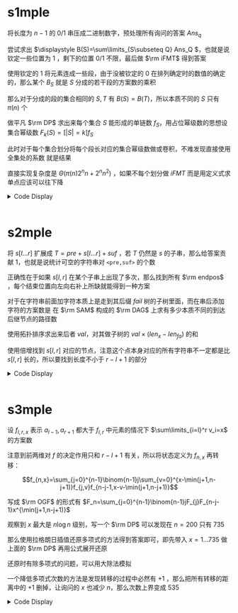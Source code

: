 # s1mple

将长度为 $n-1$ 的 $0/1$ 串压成二进制数字，预处理所有询问的答案 $Ans_q$

尝试求出 $\displaystyle B(S)=\sum\limits_{S\subseteq Q} Ans_Q $，也就是说钦定一些位置为 $1$ ，剩下的位置 $0/1$ 不限，最后做 $\rm iFMT$ 得到答案

使用钦定的 $1$ 将元素连成一些段，由于没被钦定的 $0$ 在排列确定时的数值的确定的，那么某个 $B_S$ 就是 $S$ 分成的若干段的方案数的乘积

那么对于分成的段的集合相同的 $S,T$ 有 $B(S)=B(T)$，所以本质不同的 $S$ 只有 $\pi(n)$ 个

做平凡 $\rm DP$ 求出来每个集合 $S$ 能形成的单链数 $f_S$，用占位幂级数的思想设集合幂级数 $F_{k}(S)=[|S|=k]f_S$ 

此时对于每个集合划分将每个段长对应的集合幂级数做或卷积，不难发现直接使用 全集处的系数 就是结果

直接实现复杂度是 $\Theta(\pi(n)2^nn+2^nn^2)$ ，如果不每个划分做 $iFMT$ 而是用定义式求单点应该可以往下降
 
<details>
<summary>Code Display</summary>

```cpp
const int N=17;
char s[N+2][N+2],q[N+2];
int n,Q,U;
int ans[1<<N];
int one[N+1],id[1<<N];
int F[N+1][1<<N],met[1<<N][N+1];
inline void FWT_Or(int *f,int lim){
	for(int p=2;p<=lim;p<<=1){
		int len=p>>1;
		for(int k=0;k<lim;k+=p) for(int l=k;l<k+len;++l) f[l+len]+=f[l];
	}
	return ;
}
inline void iFWT_And(int *f,int lim){
	for(int p=2;p<=lim;p<<=1){
		int len=p>>1;
		for(int k=0;k<lim;k+=p) for(int l=k;l<k+len;++l) f[l]-=f[l+len];
	}
	return ;
}
inline void iFWT_Or(__int128 *f,int lim){
	for(int p=2;p<=lim;p<<=1){
		int len=p>>1;
		for(int k=0;k<lim;k+=p) for(int l=k;l<k+len;++l) f[l+len]-=f[l];
	}
	return ;
}
inline ull get_hs(vector<int> &x){
	sort(x.begin(),x.end());
	ull hs=0;
	for(auto t:x) hs=hs*13331+t;
	return hs;
}
map<ull,int> mp;
__int128 f[1<<N];
inline int solve(int S){
	vector<int> sta;
	int cnt=0;
	for(int i=1;i<=n-1;++i){
		if(S>>(i-1)&1) ++cnt;
		else{
			sta.emplace_back(cnt+1);
			cnt=0;
		}
	}
	sta.emplace_back(cnt+1);
	ull curhs=get_hs(sta);
	if(mp.count(curhs)) return mp[curhs];
	rep(i,0,U) f[i]=1;
	for(auto k:sta){
		rep(i,0,U) f[i]*=F[k][i];
	}
	iFWT_Or(f,U+1);
	return mp[curhs]=f[U];
}
signed main(){
	freopen("s1mple.in","r",stdin); freopen("s1mple.out","w",stdout);
	n=read();
	U=(1<<n)-1;
	for(int i=1;i<=n;++i) id[1<<(i-1)]=i;
	rep(i,1,n){
		scanf("%s",s[i]+1);
		for(int j=1;j<=n;++j){
			if(s[i][j]=='1') one[i]|=1<<(j-1);
		}
	}
	rep(i,1,n) met[(1<<(i-1))][i]=1;
	for(int s=1;s<U;++s){
		for(int j=1;j<=n;++j) if(met[s][j]){
			int S=(U^s)&one[j];
			while(S){
				int lb=S&(-S),cur=id[lb];
				met[s|lb][cur]+=met[s][j];
				S-=lb;
			}
		}
	}
	for(int s=1;s<=U;++s){
		int pc=__builtin_popcount(s);
		for(int j=1;j<=n;++j) F[pc][s]+=met[s][j];
	}
	for(int i=1;i<=n;++i) FWT_Or(F[i],U+1);
	for(int i=0;i<(1<<(n-1));++i) ans[i]=solve(i);
	iFWT_And(ans,1<<(n-1));
	Q=read();
	while(Q--){
		scanf("%s",q+1);
		int num_q=0;
		rep(i,1,n-1) num_q|=(q[i]-'0')<<(i-1);
		print(ans[num_q]);
	}
	return 0;
}
```

</details><br>

# s2mple

将 $s[l\dots r]$ 扩展成 $T=pre+s[l\dots r]+suf$ ，若 $T$ 仍然是 $s$ 的子串，那么给答案贡献 $1$，也就是说统计可空的字符串对 `<pre,suf>` 的个数

正确性在于如果 $s[l,r]$ 在某个子串上出现了多次，那么找到所有 $\rm endpos$ ，每个结束位置向左向右补上所缺就能得到一种方案

对于在字符串前面加字符本质上是走到其后缀 $fail$ 树的子树里面，而在串后添加字符的方案数是 在 $\rm SAM$ 构成的 $\rm DAG$ 上求有多少本质不同的到达后继节点的路径数

使用拓扑排序求出来后者 $val$，对其做子树的 $val\times (len_x-len_{fa})$ 的和

使用倍增找到 $s[l,r]$ 对应的节点，注意这个点本身对应的所有字符串不一定都是比 $s[l,r]$ 长的，所以要找到长度不小于 $r-l+1$ 的部分

<details>
<summary>Code Display</summary>

```cpp
const int N=8e5+10;
int pos[N],len[N],fa[N],son[N][26],tot=1,las=1;
inline void extend(int x,int id){
	int tmp=las,np=las=++tot; pos[id]=np;
	len[np]=len[tmp]+1; 
	while(!son[tmp][x]) son[tmp][x]=np,tmp=fa[tmp];
	if(!tmp) return fa[np]=1,void();
	int q=son[tmp][x];
	if(len[q]==len[tmp]+1) return fa[np]=q,void();
	int clone=++tot; len[clone]=len[tmp]+1;
	fa[clone]=fa[q]; fa[np]=fa[q]=clone;
	rep(i,0,25) son[clone][i]=son[q][i];
	while(son[tmp][x]==q) son[tmp][x]=clone,tmp=fa[tmp];
}
int val[N],n,Q;
char s[N];
int in[N],bz[N][20];
vector<int> G[N],pre[N];
inline int find(int l,int r){
	int x=pos[r];
	for(int i=19;~i;--i) if(len[bz[x][i]]>=r-l+1) x=bz[x][i];
	return x;
}
inline void dfs(int x){
	bz[x][0]=fa[x];
	for(int i=1;bz[x][i-1];++i) bz[x][i]=bz[bz[x][i-1]][i-1];
	for(auto t:G[x]) dfs(t);
	return ;
}
int sub[N];
signed main(){
	freopen("s2mple.in","r",stdin); 
	freopen("s2mple.out","w",stdout);
	n=read(); Q=read(); scanf("%s",s+1);
	for(int i=1;i<=n;++i) extend(s[i]-'a',i);
	for(int i=2;i<=tot;++i) G[fa[i]].emplace_back(i);
	dfs(1);
	for(int i=1;i<=tot;++i){
		rep(j,0,25) if(son[i][j]){
			pre[son[i][j]].emplace_back(i);
			in[i]++;
		}
	}
	queue<int> q;
	for(int i=1;i<=tot;++i) if(!in[i]) q.push(i);
	while(q.size()){
		int fr=q.front(); q.pop();
		val[fr]++;
		for(auto t:pre[fr]){
			if(!(--in[t])) q.push(t);
			val[t]+=val[fr];
		}
	}
	function<void(int)>get_sub=[&](const int x){
		for(auto t:G[x]) get_sub(t),sub[x]+=sub[t];
		sub[x]+=(len[x]-len[fa[x]])*val[x];
	};
	get_sub(1);
	while(Q--){
		int l=read(),r=read();
		int pos=find(l,r);
		int ans=sub[pos]-(len[pos]-len[fa[pos]])*val[pos];
		print(ans+(len[pos]-(r-l+1)+1)*val[pos]);
	}
	return 0;
}
```

</details><br>

# s3mple

设 $f_{l,r,x}$ 表示 $a_{l-1},a_{r+1}$ 都大于 $f_{l,r}$ 中元素的情况下 $\sum\limits_{i=l}^r v_i=x$ 的方案数

注意到前两维对 $f$ 的决定作用只和 $r-l+1$ 有关，所以将状态定义为 $f_{n,x}$ 再转移：

$$f_{n,x}=\sum_{j=0}^{n-1}\binom{n-1}j\sum_{v=0}^{x-\min(j+1,n-j+1)}f_{j,v}f_{n-j-1,x-v-\min(j+1,n-j+1)}$$

写成 $\rm OGF$ 的形式有 $F_n=\sum_{j=0}^{n-1}\binom{n-1}jF_{j}F_{n-j-1}x^{\min(j+1,n-j+1)}$

观察到 $x$ 最大是 $n\log n$ 级别，写一个 $\rm DP$ 可以发现在 $n=200$ 只有 $735$ 

那么使用拉格朗日插值还原多项式的方法得到答案即可，即先带入 $x=1\dots 735$ 做上面的 $\rm DP$ 再用公式展开还原

还原时有除多项式的问题，可以用大除法模拟

一个降低多项式次数的方法是发现转移的过程中必然有 $+1$ ，那么把所有转移的距离中的 $+1$ 删掉，让询问的 $x$ 也减少 $n$，那么次数上界变成 $535$

<details>
<summary>Code Display</summary>

```cpp
const int N=210,M=600;
int inv[M],ifac[M],pw[M][N],C[N][N];
int n,x;
vector<int> f[N];
vector<int> pre[M],suf[M];
int lim[N];
signed main(){
	freopen("s3mple.in","r",stdin); freopen("s3mple.out","w",stdout);
	mod=read();
	if(mod==1){
		while(~scanf("%lld%lld",&n,&x)) puts("0");
		exit(0);
	}
	C[0][0]=1;
	rep(i,1,200){
		C[i][0]=1;
		rep(j,1,i){
			C[i][j]=add(C[i-1][j],C[i-1][j-1]);
			ckmax(lim[i],lim[j-1]+lim[i-j]+min(j-1,i-j));
		}
	}
	inv[0]=inv[1]=ifac[0]=ifac[1]=1;
	rep(i,2,550){
		inv[i]=mod-mul(mod/i,inv[mod%i]);
		ifac[i]=mul(ifac[i-1],inv[i]);
	}
	for(int i=1;i<=550;++i){
		pw[i][0]=1;
		for(int j=1;j<=200;++j) pw[i][j]=mul(pw[i][j-1],i);
	}
	rep(i,0,200) f[i].resize(551);
	rep(i,1,550) f[0][i]=1;
	for(int i=1;i<=200;++i){
		for(int j=0;j<i;++j){
			for(int k=1;k<=550;++k){
				int coef=mul(C[i-1][j],pw[k][min(j,i-j-1)]);
				int val=mul(f[j][k],f[i-j-1][k]);
				ckadd(f[i][k],mul(coef,val));
			}
		}
	}
	while(~scanf("%lld%lld",&n,&x)){
		x-=n;
		if(x<0||x>lim[n]){
			puts("0");
			continue;
		}
		auto Mul=[&](const vector<int> a,const vector<int> b){
			vector<int> c; c.resize(a.size()+b.size()-1);
			for(int i=0;i<a.size();++i){
				for(int j=0;j<b.size();++j) ckadd(c[i+j],mul(a[i],b[j]));
			}
			return c;
		};
		int ans=0;
		pre[0]=suf[551]={1};
		for(int i=1;i<=550;++i) pre[i]=Mul(pre[i-1],{mod-i,1});
		for(int i=550;i>=1;--i) suf[i]=Mul(suf[i+1],{mod-i,1});

		for(int i=1;i<=550;++i){
			int coef=f[n][i];
			ckmul(coef,mul(ifac[550-i],ifac[i-1]));
			if((550-i)&1) ckmul(coef,mod-1);
			ckadd(ans,mul(coef,Mul(pre[i-1],suf[i+1])[x]));
		}
		print(ans);
	}
	return 0;
}
```

</details><br>
